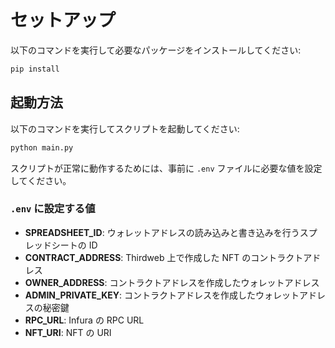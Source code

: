 # セットアップ

以下のコマンドを実行して必要なパッケージをインストールしてください:

```bash
pip install
```

## 起動方法

以下のコマンドを実行してスクリプトを起動してください:

```bash
python main.py
```

スクリプトが正常に動作するためには、事前に `.env` ファイルに必要な値を設定してください。

### `.env` に設定する値

- **SPREADSHEET_ID**: ウォレットアドレスの読み込みと書き込みを行うスプレッドシートの ID  
- **CONTRACT_ADDRESS**: Thirdweb 上で作成した NFT のコントラクトアドレス  
- **OWNER_ADDRESS**: コントラクトアドレスを作成したウォレットアドレス  
- **ADMIN_PRIVATE_KEY**: コントラクトアドレスを作成したウォレットアドレスの秘密鍵  
- **RPC_URL**: Infura の RPC URL  
- **NFT_URI**: NFT の URI  